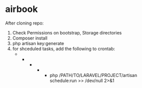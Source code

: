# airbook

After cloning repo:

1. Check Permissions on bootstrap, Storage directories
2. Composer install
3. php artisan key:generate
4. for shceduled tasks, add the following to crontab:
	* * * * * php /PATH/TO/LARAVEL/PROJECT/artisan schedule:run >> /dev/null 2>&1

